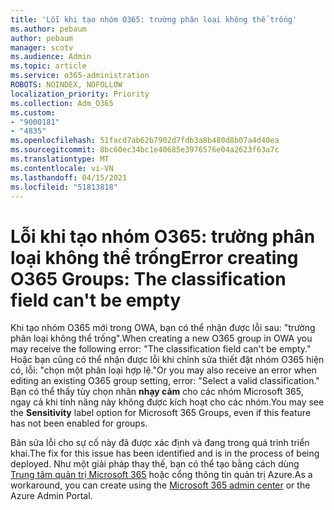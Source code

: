 ```yaml
---
title: 'Lỗi khi tạo nhóm O365: trường phân loại không thể trống'
ms.author: pebaum
author: pebaum
manager: scotv
ms.audience: Admin
ms.topic: article
ms.service: o365-administration
ROBOTS: NOINDEX, NOFOLLOW
localization_priority: Priority
ms.collection: Adm_O365
ms.custom:
- "9000181"
- "4835"
ms.openlocfilehash: 51facd7ab62b7902d7fdb3a8b480d8b07a4d40ea
ms.sourcegitcommit: 8bc60ec34bc1e40685e3976576e04a2623f63a7c
ms.translationtype: MT
ms.contentlocale: vi-VN
ms.lasthandoff: 04/15/2021
ms.locfileid: "51813818"
---
```

# <a name="error-creating-o365-groups-the-classification-field-cant-be-empty"></a><span data-ttu-id="d046c-102">Lỗi khi tạo nhóm O365: trường phân loại không thể trống</span><span class="sxs-lookup"><span data-stu-id="d046c-102">Error creating O365 Groups: The classification field can't be empty</span></span>

<span data-ttu-id="d046c-103">Khi tạo nhóm O365 mới trong OWA, bạn có thể nhận được lỗi sau: "trường phân loại không thể trống".</span><span class="sxs-lookup"><span data-stu-id="d046c-103">When creating a new O365 group in OWA you may receive the following error: "The classification field can't be empty."</span></span>  <span data-ttu-id="d046c-104">Hoặc bạn cũng có thể nhận được lỗi khi chỉnh sửa thiết đặt nhóm O365 hiện có, lỗi: "chọn một phân loại hợp lệ."</span><span class="sxs-lookup"><span data-stu-id="d046c-104">Or you may also receive an error when editing an existing O365 group setting, error: "Select a valid classification."</span></span>   <span data-ttu-id="d046c-105">Bạn có thể thấy tùy chọn nhãn **nhạy cảm** cho các nhóm Microsoft 365, ngay cả khi tính năng này không được kích hoạt cho các nhóm.</span><span class="sxs-lookup"><span data-stu-id="d046c-105">You may see the **Sensitivity** label option for Microsoft 365 Groups, even if this feature has not been enabled for groups.</span></span>

<span data-ttu-id="d046c-106">Bản sửa lỗi cho sự cố này đã được xác định và đang trong quá trình triển khai.</span><span class="sxs-lookup"><span data-stu-id="d046c-106">The fix for this issue has been identified and is in the process of being deployed.</span></span>  <span data-ttu-id="d046c-107">Như một giải pháp thay thế, bạn có thể tạo bằng cách dùng [Trung tâm quản trị Microsoft 365](https://docs.microsoft.com/microsoft-365/admin/create-groups/create-groups?view=o365-worldwide) hoặc cổng thông tin quản trị Azure.</span><span class="sxs-lookup"><span data-stu-id="d046c-107">As a workaround, you can create using the [Microsoft 365 admin center](https://docs.microsoft.com/microsoft-365/admin/create-groups/create-groups?view=o365-worldwide) or the Azure Admin Portal.</span></span>
